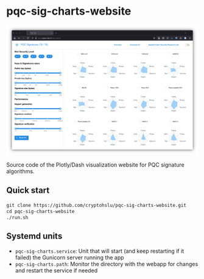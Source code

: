 # pqc-sig-charts-website

![](webapp.png)

Source code of the Plotly/Dash visualization website for PQC signature algorithms.

## Quick start

```console
git clone https://github.com/cryptohslu/pqc-sig-charts-website.git
cd pqc-sig-charts-website
./run.sh
```

## Systemd units

- `pqc-sig-charts.service`: Unit that will start (and keep restarting if it failed) the Gunicorn server running the app
- `pqc-sig-charts.path`: Monitor the directory with the webapp for changes and restart the service if needed
